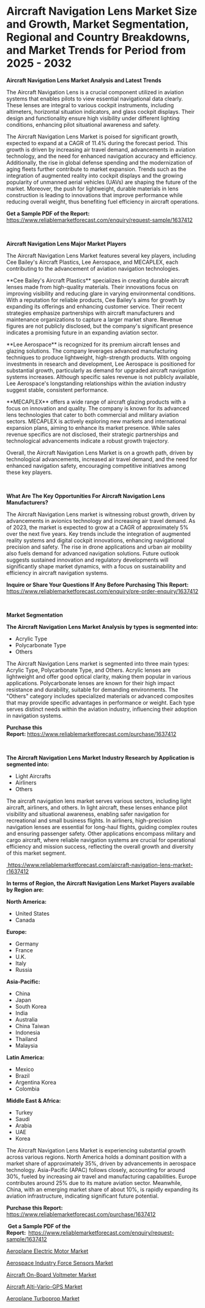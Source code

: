 <p><h1>Aircraft Navigation Lens Market Size and Growth, Market Segmentation, Regional and Country Breakdowns, and Market Trends for Period from 2025 -  2032</h1></p><p><strong>Aircraft Navigation Lens Market Analysis and Latest Trends</strong></p>
<p><p>The Aircraft Navigation Lens is a crucial component utilized in aviation systems that enables pilots to view essential navigational data clearly. These lenses are integral to various cockpit instruments, including altimeters, horizontal situation indicators, and glass cockpit displays. Their design and functionality ensure high visibility under different lighting conditions, enhancing pilot situational awareness and safety.</p><p>The Aircraft Navigation Lens Market is poised for significant growth, expected to expand at a CAGR of 11.4% during the forecast period. This growth is driven by increasing air travel demand, advancements in aviation technology, and the need for enhanced navigation accuracy and efficiency. Additionally, the rise in global defense spending and the modernization of aging fleets further contribute to market expansion. Trends such as the integration of augmented reality into cockpit displays and the growing popularity of unmanned aerial vehicles (UAVs) are shaping the future of the market. Moreover, the push for lightweight, durable materials in lens construction is leading to innovations that improve performance while reducing overall weight, thus benefiting fuel efficiency in aircraft operations.</p></p>
<p><strong>Get a Sample PDF of the Report:&nbsp;</strong> <a href="https://www.reliablemarketforecast.com/enquiry/request-sample/1637412?utm_campaign=1890&utm_medium=2&utm_source=Github&utm_content=ia&utm_term=23032025&utm_id=aircraft-navigation-lens">https://www.reliablemarketforecast.com/enquiry/request-sample/1637412</a></p>
<p>&nbsp;</p>
<p><strong>Aircraft Navigation Lens Major Market Players</strong></p>
<p><p>The Aircraft Navigation Lens Market features several key players, including Cee Bailey's Aircraft Plastics, Lee Aerospace, and MECAPLEX, each contributing to the advancement of aviation navigation technologies.</p><p>**Cee Bailey's Aircraft Plastics** specializes in creating durable aircraft lenses made from high-quality materials. Their innovations focus on improving visibility and reducing glare in varying environmental conditions. With a reputation for reliable products, Cee Bailey's aims for growth by expanding its offerings and enhancing customer service. Their recent strategies emphasize partnerships with aircraft manufacturers and maintenance organizations to capture a larger market share. Revenue figures are not publicly disclosed, but the company's significant presence indicates a promising future in an expanding aviation sector.</p><p>**Lee Aerospace** is recognized for its premium aircraft lenses and glazing solutions. The company leverages advanced manufacturing techniques to produce lightweight, high-strength products. With ongoing investments in research and development, Lee Aerospace is positioned for substantial growth, particularly as demand for upgraded aircraft navigation systems increases. Although specific sales revenue is not publicly available, Lee Aerospace's longstanding relationships within the aviation industry suggest stable, consistent performance.</p><p>**MECAPLEX** offers a wide range of aircraft glazing products with a focus on innovation and quality. The company is known for its advanced lens technologies that cater to both commercial and military aviation sectors. MECAPLEX is actively exploring new markets and international expansion plans, aiming to enhance its market presence. While sales revenue specifics are not disclosed, their strategic partnerships and technological advancements indicate a robust growth trajectory.</p><p>Overall, the Aircraft Navigation Lens Market is on a growth path, driven by technological advancements, increased air travel demand, and the need for enhanced navigation safety, encouraging competitive initiatives among these key players.</p></p>
<p>&nbsp;</p>
<p><strong>What Are The Key Opportunities For Aircraft Navigation Lens Manufacturers?</strong></p>
<p><p>The Aircraft Navigation Lens market is witnessing robust growth, driven by advancements in avionics technology and increasing air travel demand. As of 2023, the market is expected to grow at a CAGR of approximately 5% over the next five years. Key trends include the integration of augmented reality systems and digital cockpit innovations, enhancing navigational precision and safety. The rise in drone applications and urban air mobility also fuels demand for advanced navigation solutions. Future outlook suggests sustained innovation and regulatory developments will significantly shape market dynamics, with a focus on sustainability and efficiency in aircraft navigation systems.</p></p>
<p><strong>Inquire or Share Your Questions If Any Before Purchasing This Report:</strong> <a href="https://www.reliablemarketforecast.com/enquiry/pre-order-enquiry/1637412?utm_campaign=1890&utm_medium=2&utm_source=Github&utm_content=ia&utm_term=23032025&utm_id=aircraft-navigation-lens">https://www.reliablemarketforecast.com/enquiry/pre-order-enquiry/1637412</a></p>
<p>&nbsp;</p>
<p><strong>Market Segmentation</strong></p>
<p><strong>The Aircraft Navigation Lens Market Analysis by types is segmented into:</strong></p>
<p><ul><li>Acrylic Type</li><li>Polycarbonate Type</li><li>Others</li></ul></p>
<p><p>The Aircraft Navigation Lens market is segmented into three main types: Acrylic Type, Polycarbonate Type, and Others. Acrylic lenses are lightweight and offer good optical clarity, making them popular in various applications. Polycarbonate lenses are known for their high impact resistance and durability, suitable for demanding environments. The "Others" category includes specialized materials or advanced composites that may provide specific advantages in performance or weight. Each type serves distinct needs within the aviation industry, influencing their adoption in navigation systems.</p></p>
<p><strong>Purchase this Report:&nbsp;</strong><a href="https://www.reliablemarketforecast.com/purchase/1637412?utm_campaign=1890&utm_medium=2&utm_source=Github&utm_content=ia&utm_term=23032025&utm_id=aircraft-navigation-lens">https://www.reliablemarketforecast.com/purchase/1637412</a></p>
<p>&nbsp;</p>
<p><strong>The Aircraft Navigation Lens Market Industry Research by Application is segmented into:</strong></p>
<p><ul><li>Light Aircrafts</li><li>Airliners</li><li>Others</li></ul></p>
<p><p>The aircraft navigation lens market serves various sectors, including light aircraft, airliners, and others. In light aircraft, these lenses enhance pilot visibility and situational awareness, enabling safer navigation for recreational and small business flights. In airliners, high-precision navigation lenses are essential for long-haul flights, guiding complex routes and ensuring passenger safety. Other applications encompass military and cargo aircraft, where reliable navigation systems are crucial for operational efficiency and mission success, reflecting the overall growth and diversity of this market segment.</p></p>
<p><a href="https://www.reliablemarketforecast.com/aircraft-navigation-lens-market-r1637412?utm_campaign=1890&utm_medium=2&utm_source=Github&utm_content=ia&utm_term=23032025&utm_id=aircraft-navigation-lens">&nbsp;https://www.reliablemarketforecast.com/aircraft-navigation-lens-market-r1637412</a></p>
<p><strong>In terms of Region, the Aircraft Navigation Lens Market Players available by Region are:</strong></p>
<p>
    <p> <strong> North America: </strong>
        <ul>
            <li>United States</li>
            <li>Canada</li>
        </ul>
        </p> 
    <p> <strong> Europe: </strong>
        <ul>
            <li>Germany</li>
            <li>France</li>
            <li>U.K.</li>
            <li>Italy</li>
            <li>Russia</li>
        </ul>
        </p> 
    <p> <strong> Asia-Pacific: </strong>
        <ul>
            <li>China</li>
            <li>Japan</li>
            <li>South Korea</li>
            <li>India</li>
            <li>Australia</li>
            <li>China Taiwan</li>
            <li>Indonesia</li>
            <li>Thailand</li>
            <li>Malaysia</li>
        </ul>
        </p> 
    <p> <strong> Latin America: </strong>
        <ul>
            <li>Mexico</li>
            <li>Brazil</li>
            <li>Argentina Korea</li>
            <li>Colombia</li>
        </ul>
        </p> 
    <p> <strong> Middle East & Africa: </strong>
        <ul>
            <li>Turkey</li>
            <li>Saudi</li>
            <li>Arabia</li>
            <li>UAE</li>
            <li>Korea</li>
        </ul>
    </p>
    </p>
<p><p>The Aircraft Navigation Lens Market is experiencing substantial growth across various regions. North America holds a dominant position with a market share of approximately 35%, driven by advancements in aerospace technology. Asia-Pacific (APAC) follows closely, accounting for around 30%, fueled by increasing air travel and manufacturing capabilities. Europe contributes around 25% due to its mature aviation sector. Meanwhile, China, with an emerging market share of about 10%, is rapidly expanding its aviation infrastructure, indicating significant future potential.</p></p>
<p><strong>Purchase this Report: </strong><a href="https://www.reliablemarketforecast.com/purchase/1637412?utm_campaign=1890&utm_medium=2&utm_source=Github&utm_content=ia&utm_term=23032025&utm_id=aircraft-navigation-lens">https://www.reliablemarketforecast.com/purchase/1637412</a></p>
<p>&nbsp;<strong>Get a Sample PDF of the Report:&nbsp;&nbsp;</strong><a href="https://www.reliablemarketforecast.com/enquiry/request-sample/1637412?utm_campaign=1890&utm_medium=2&utm_source=Github&utm_content=ia&utm_term=23032025&utm_id=aircraft-navigation-lens">https://www.reliablemarketforecast.com/enquiry/request-sample/1637412</a></p>
<p><strong></strong></p>
<p><p><a href="https://github.com/vestadjogile/Market-Research-Report-List-1/blob/main/aeroplane-electric-motor-market.md?utm_campaign=1890&utm_medium=2&utm_source=Github&utm_content=ia&utm_term=23032025&utm_id=aircraft-navigation-lens">Aeroplane Electric Motor Market</a></p><p><a href="https://github.com/wantadhagino/Market-Research-Report-List-1/blob/main/aerospace-industry-force-sensors-market.md?utm_campaign=1890&utm_medium=2&utm_source=Github&utm_content=ia&utm_term=23032025&utm_id=aircraft-navigation-lens">Aerospace Industry Force Sensors Market</a></p><p><a href="https://github.com/gogashopkewy/Market-Research-Report-List-1/blob/main/aircraft-on-board-voltmeter-market.md?utm_campaign=1890&utm_medium=2&utm_source=Github&utm_content=ia&utm_term=23032025&utm_id=aircraft-navigation-lens">Aircraft On-Board Voltmeter Market</a></p><p><a href="https://github.com/eskelimaksic/Market-Research-Report-List-1/blob/main/aircraft-alti-vario-gps-market.md?utm_campaign=1890&utm_medium=2&utm_source=Github&utm_content=ia&utm_term=23032025&utm_id=aircraft-navigation-lens">Aircraft Alti-Vario-GPS Market</a></p><p><a href="https://github.com/lelahokendo/Market-Research-Report-List-1/blob/main/aeroplane-turboprop-market.md?utm_campaign=1890&utm_medium=2&utm_source=Github&utm_content=ia&utm_term=23032025&utm_id=aircraft-navigation-lens">Aeroplane Turboprop Market</a></p></p>